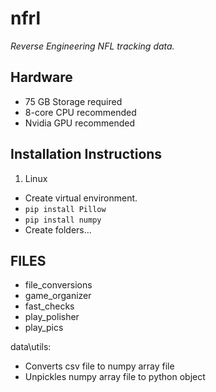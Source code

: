 # nfrl
_Reverse Engineering NFL tracking data._

## Hardware

- 75 GB Storage required
- 8-core CPU recommended 
- Nvidia GPU recommended

## **Installation Instructions**

1. Linux
- Create virtual environment.
- `pip install Pillow`
- `pip install numpy`
- Create folders...

## FILES

- file_conversions
- game_organizer
- fast_checks
- play_polisher
- play_pics

data\utils: 
- Converts csv file to numpy array file
- Unpickles numpy array file to python object